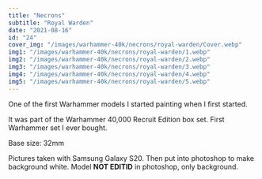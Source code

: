 ```yaml
---
title: "Necrons"
subtitle: "Royal Warden"
date: "2021-08-16"
id: "24"
cover_img: "/images/warhammer-40k/necrons/royal-warden/Cover.webp"
img1: "/images/warhammer-40k/necrons/royal-warden/1.webp"
img2: "/images/warhammer-40k/necrons/royal-warden/2.webp"
img3: "/images/warhammer-40k/necrons/royal-warden/3.webp"
img4: "/images/warhammer-40k/necrons/royal-warden/4.webp"
img5: "/images/warhammer-40k/necrons/royal-warden/5.webp"
---
```


One of the first Warhammer models I started painting when I first started. 

It was part of the Warhammer 40,000 Recruit Edition box set. First Warhammer set I ever bought.

Base size: 32mm

Pictures taken with Samsung Galaxy S20. Then put into photoshop to make background white. Model **NOT EDITID** in photoshop, only background.